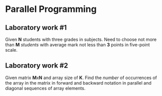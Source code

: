# Parallel Programming
<tr>

## Laboratory work #1

Given **N** students with three grades in subjects.
Need to choose not more than **M** *students* with average mark not less than **3** points in five-point scale.

## Laboratory work #2

Given matrix **M**x**N** and array size of **K**. 
Find the *number* of occurrences of the array in the matrix in forward and backward notation in parallel and diagonal sequences of array elements.